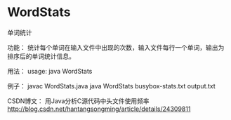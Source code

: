 WordStats
=========

单词统计

功能：
统计每个单词在输入文件中出现的次数，输入文件每行一个单词，输出为排序后的单词统计信息。

用法：
usage: java WordStats <inputfile> <outputfile>

例子：
javac WordStats.java
java WordStats busybox-stats.txt output.txt

CSDN博文：
用Java分析C源代码中头文件使用频率
http://blog.csdn.net/hantangsongming/article/details/24309811
